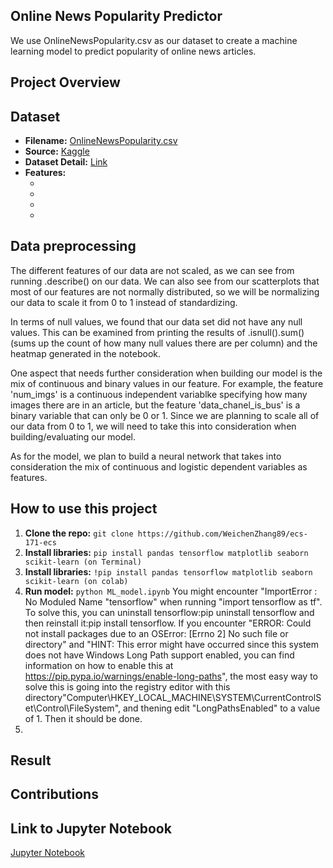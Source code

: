 ## Online News Popularity Predictor
We use OnlineNewsPopularity.csv as our dataset to create a machine learning model to predict popularity of online news articles.

## Project Overview
<!-- Things need to be added here -->

## Dataset
* __Filename:__ [OnlineNewsPopularity.csv](OnlineNewsPopularity.csv)
* __Source:__ [Kaggle](https://www.kaggle.com/datasets/thehapyone/uci-online-news-popularity-data-set)
* __Dataset Detail:__ [Link](OnlineNewsPopularity.names)
* __Features:__ 
    * <!-- Things need to be added here -->
    * <!-- Things need to be added here -->
    * <!-- Things need to be added here -->
    * <!-- Things need to be added here -->

## Data preprocessing
<!-- Things need to be added here -->
The different features of our data are not scaled, as we can see from running .describe() on our data. We can also see from our scatterplots that most of our features are not normally distributed, so we will be normalizing our data to scale it from 0 to 1 instead of standardizing. 

In terms of null values, we found that our data set did not have any null values. This can be examined from printing the results of .isnull().sum() (sums up the count of how many null values there are per column) and the heatmap generated in the notebook.

One aspect that needs further consideration when building our model is the mix of continuous and binary values in our feature. For example, the feature 'num_imgs' is a continuous independent variablke specifying how many images there are in an article, but the feature 'data_chanel_is_bus' is a binary variable that can only be 0 or 1. Since we are planning to scale all of our data from 0 to 1, we will need to take this into consideration when building/evaluating our model.

As for the model, we plan to build a neural network that takes into consideration the mix of continuous and logistic dependent variables as features.

## How to use this project
1. __Clone the repo:__ `git clone https://github.com/WeichenZhang89/ecs-171-ecs`
2. __Install libraries:__ `pip install pandas tensorflow matplotlib seaborn scikit-learn (on Terminal)`
3. __Install libraries:__ `!pip install pandas tensorflow matplotlib seaborn scikit-learn (on colab)`
4. __Run model:__ `python ML_model.ipynb`
   You might encounter "ImportError : No Moduled Name "tensorflow" when running "import tensorflow as tf". 
   To solve this, you can uninstall tensorflow:pip uninstall tensorflow and then reinstall it:pip install tensorflow.
   If you encounter "ERROR: Could not install packages due to an OSError: [Errno 2] No such file or directory" 
   and "HINT: This error might have occurred since this system does not have Windows Long Path support enabled, 
   you can find information on how to enable this at https://pip.pypa.io/warnings/enable-long-paths", 
   the most easy way to solve this is going into the registry editor with this directory"Computer\HKEY_LOCAL_MACHINE\SYSTEM\CurrentControlSet\Control\FileSystem", 
   and thening edit "LongPathsEnabled" to a value of 1. Then it should be done.
5. <!-- Things need to be added here -->

## Result
<!-- Things need to be added here -->

## Contributions
<!-- Things need to be added here -->

## Link to Jupyter Notebook
[Jupyter Notebook](ML_model.ipynb)
